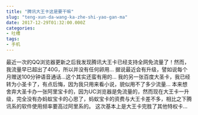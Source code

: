 ```yaml
---
title: "腾讯大王卡这是要干嘛"
slug: "teng-xun-da-wang-ka-zhe-shi-yao-gan-ma"
date: 2017-12-29T01:32:00.000Z
categories:
- 吐槽
tags:
- 手机
---
```


最近一次的QQ浏览器更新之后我发现腾讯大王卡已经支持全网免流量了！然而，我流量早已超出了40G，所以并没有任何卵用…
据说最近会有升级，譬如说每个月赠送100分钟语音通话…这个其实还蛮有用的…
我的另一张百度大圣卡，我已经转为小圣卡了，有点后悔，因为我只用来看小说，貌似用不了多少流量…
本来想舍弃大圣卡办一张阿里宝卡的，因为UC浏览器是免流量的，然而现在大王卡一升级，完全没有办蚂蚁宝卡的心思了，蚂蚁宝卡的资费与大王卡差不多，相比之下腾讯系的软件使用频率要高过阿里系的。
这次基本上是大王卡完胜了其他特权卡…
